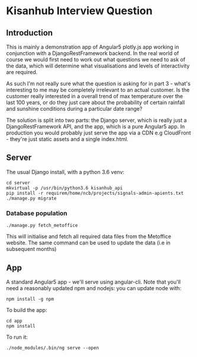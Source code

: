 # Kisanhub Interview Question

## Introduction

This is mainly a demonstration app of Angular5 plotly.js app working in conjunction with a DjangoRestFramework backend. In the real world of course we would first need to work out what questions we need to ask of the data, which will determine what visualisations and levels of interactivity are required. 

As such I'm not really sure what the question is asking for in part 3 - what's interesting to me may be completely irrelevant to an actual customer. Is the customer really interested in a overall trend of max temperature over the last 100 years, or do they just care about the probability of certain rainfall and sunshine conditions during a particular date range? 

The solution is split into two parts: the Django server, which is really just a DjangoRestFramework API, and the app, which is a pure Angular5 app. In production you would probably just serve the app via a CDN e.g CloudFront - they're just static assets and a single index.html.

## Server

The usual Django install, with a python 3.6 venv:
```
cd server
mkvirtual -p /usr/bin/python3.6 kisanhub_api
pip install -r requirem/home/ncb/projects/signals-admin-apients.txt
./manage.py migrate
```

### Database population

`./manage.py fetch_metoffice`

This will initialise and fetch all required data files from the Metoffice website. The same command can be used to update the data (i.e in subsequent months)

## App

A standard Angular5 app - we'll serve using angular-cli. Note that you'll need a reasonably updated npm and nodejs: you can update node with:

`npm install -g npm`

To build the app:

```
cd app
npm install
```

To run it:

```
./node_modules/.bin/ng serve --open
```

